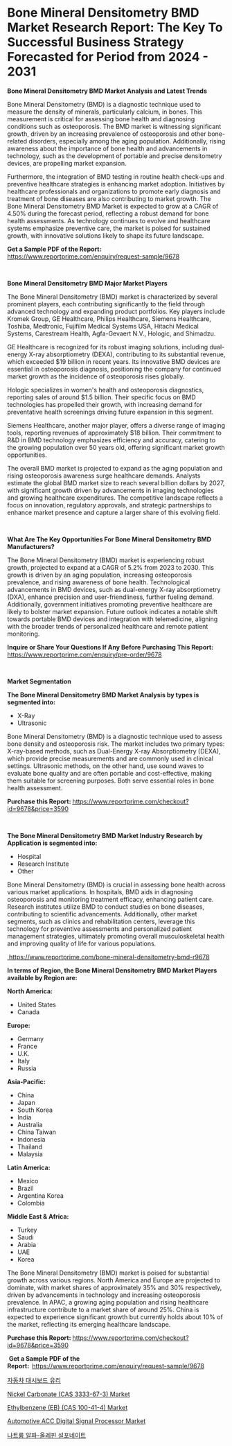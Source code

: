 <p><h1>Bone Mineral Densitometry BMD Market Research Report: The Key To Successful Business Strategy Forecasted for Period from 2024 - 2031</h1></p><p><strong>Bone Mineral Densitometry BMD Market Analysis and Latest Trends</strong></p>
<p><p>Bone Mineral Densitometry (BMD) is a diagnostic technique used to measure the density of minerals, particularly calcium, in bones. This measurement is critical for assessing bone health and diagnosing conditions such as osteoporosis. The BMD market is witnessing significant growth, driven by an increasing prevalence of osteoporosis and other bone-related disorders, especially among the aging population. Additionally, rising awareness about the importance of bone health and advancements in technology, such as the development of portable and precise densitometry devices, are propelling market expansion. </p><p>Furthermore, the integration of BMD testing in routine health check-ups and preventive healthcare strategies is enhancing market adoption. Initiatives by healthcare professionals and organizations to promote early diagnosis and treatment of bone diseases are also contributing to market growth. The Bone Mineral Densitometry BMD Market is expected to grow at a CAGR of 4.50% during the forecast period, reflecting a robust demand for bone health assessments. As technology continues to evolve and healthcare systems emphasize preventive care, the market is poised for sustained growth, with innovative solutions likely to shape its future landscape.</p></p>
<p><strong>Get a Sample PDF of the Report:&nbsp;</strong> <a href="https://www.reportprime.com/enquiry/request-sample/9678">https://www.reportprime.com/enquiry/request-sample/9678</a></p>
<p>&nbsp;</p>
<p><strong>Bone Mineral Densitometry BMD Major Market Players</strong></p>
<p><p>The Bone Mineral Densitometry (BMD) market is characterized by several prominent players, each contributing significantly to the field through advanced technology and expanding product portfolios. Key players include Kromek Group, GE Healthcare, Philips Healthcare, Siemens Healthcare, Toshiba, Medtronic, Fujifilm Medical Systems USA, Hitachi Medical Systems, Carestream Health, Agfa-Gevaert N.V., Hologic, and Shimadzu.</p><p>GE Healthcare is recognized for its robust imaging solutions, including dual-energy X-ray absorptiometry (DEXA), contributing to its substantial revenue, which exceeded $19 billion in recent years. Its innovative BMD devices are essential in osteoporosis diagnosis, positioning the company for continued market growth as the incidence of osteoporosis rises globally.</p><p>Hologic specializes in women's health and osteoporosis diagnostics, reporting sales of around $1.5 billion. Their specific focus on BMD technologies has propelled their growth, with increasing demand for preventative health screenings driving future expansion in this segment.</p><p>Siemens Healthcare, another major player, offers a diverse range of imaging tools, reporting revenues of approximately $18 billion. Their commitment to R&D in BMD technology emphasizes efficiency and accuracy, catering to the growing population over 50 years old, offering significant market growth opportunities.</p><p>The overall BMD market is projected to expand as the aging population and rising osteoporosis awareness surge healthcare demands. Analysts estimate the global BMD market size to reach several billion dollars by 2027, with significant growth driven by advancements in imaging technologies and growing healthcare expenditures. The competitive landscape reflects a focus on innovation, regulatory approvals, and strategic partnerships to enhance market presence and capture a larger share of this evolving field.</p></p>
<p>&nbsp;</p>
<p><strong>What Are The Key Opportunities For Bone Mineral Densitometry BMD Manufacturers?</strong></p>
<p><p>The Bone Mineral Densitometry (BMD) market is experiencing robust growth, projected to expand at a CAGR of 5.2% from 2023 to 2030. This growth is driven by an aging population, increasing osteoporosis prevalence, and rising awareness of bone health. Technological advancements in BMD devices, such as dual-energy X-ray absorptiometry (DXA), enhance precision and user-friendliness, further fueling demand. Additionally, government initiatives promoting preventive healthcare are likely to bolster market expansion. Future outlook indicates a notable shift towards portable BMD devices and integration with telemedicine, aligning with the broader trends of personalized healthcare and remote patient monitoring.</p></p>
<p><strong>Inquire or Share Your Questions If Any Before Purchasing This Report:</strong> <a href="https://www.reportprime.com/enquiry/pre-order/9678">https://www.reportprime.com/enquiry/pre-order/9678</a></p>
<p>&nbsp;</p>
<p><strong>Market Segmentation</strong></p>
<p><strong>The Bone Mineral Densitometry BMD Market Analysis by types is segmented into:</strong></p>
<p><ul><li>X-Ray</li><li>Ultrasonic</li></ul></p>
<p><p>Bone Mineral Densitometry (BMD) is a diagnostic technique used to assess bone density and osteoporosis risk. The market includes two primary types: X-ray-based methods, such as Dual-Energy X-ray Absorptiometry (DEXA), which provide precise measurements and are commonly used in clinical settings. Ultrasonic methods, on the other hand, use sound waves to evaluate bone quality and are often portable and cost-effective, making them suitable for screening purposes. Both serve essential roles in bone health assessment.</p></p>
<p><strong>Purchase this Report:&nbsp;</strong><a href="https://www.reportprime.com/checkout?id=9678&price=3590">https://www.reportprime.com/checkout?id=9678&price=3590</a></p>
<p>&nbsp;</p>
<p><strong>The Bone Mineral Densitometry BMD Market Industry Research by Application is segmented into:</strong></p>
<p><ul><li>Hospital</li><li>Research Institute</li><li>Other</li></ul></p>
<p><p>Bone Mineral Densitometry (BMD) is crucial in assessing bone health across various market applications. In hospitals, BMD aids in diagnosing osteoporosis and monitoring treatment efficacy, enhancing patient care. Research institutes utilize BMD to conduct studies on bone diseases, contributing to scientific advancements. Additionally, other market segments, such as clinics and rehabilitation centers, leverage this technology for preventive assessments and personalized patient management strategies, ultimately promoting overall musculoskeletal health and improving quality of life for various populations.</p></p>
<p><a href="https://www.reportprime.com/bone-mineral-densitometry-bmd-r9678">&nbsp;https://www.reportprime.com/bone-mineral-densitometry-bmd-r9678</a></p>
<p><strong>In terms of Region, the Bone Mineral Densitometry BMD Market Players available by Region are:</strong></p>
<p>
    <p> <strong> North America: </strong>
        <ul>
            <li>United States</li>
            <li>Canada</li>
        </ul>
        </p> 
    <p> <strong> Europe: </strong>
        <ul>
            <li>Germany</li>
            <li>France</li>
            <li>U.K.</li>
            <li>Italy</li>
            <li>Russia</li>
        </ul>
        </p> 
    <p> <strong> Asia-Pacific: </strong>
        <ul>
            <li>China</li>
            <li>Japan</li>
            <li>South Korea</li>
            <li>India</li>
            <li>Australia</li>
            <li>China Taiwan</li>
            <li>Indonesia</li>
            <li>Thailand</li>
            <li>Malaysia</li>
        </ul>
        </p> 
    <p> <strong> Latin America: </strong>
        <ul>
            <li>Mexico</li>
            <li>Brazil</li>
            <li>Argentina Korea</li>
            <li>Colombia</li>
        </ul>
        </p> 
    <p> <strong> Middle East & Africa: </strong>
        <ul>
            <li>Turkey</li>
            <li>Saudi</li>
            <li>Arabia</li>
            <li>UAE</li>
            <li>Korea</li>
        </ul>
    </p>
    </p>
<p><p>The Bone Mineral Densitometry (BMD) market is poised for substantial growth across various regions. North America and Europe are projected to dominate, with market shares of approximately 35% and 30% respectively, driven by advancements in technology and increasing osteoporosis prevalence. In APAC, a growing aging population and rising healthcare infrastructure contribute to a market share of around 25%. China is expected to experience significant growth but currently holds about 10% of the market, reflecting its emerging healthcare landscape.</p></p>
<p><strong>Purchase this Report: </strong><a href="https://www.reportprime.com/checkout?id=9678&price=3590">https://www.reportprime.com/checkout?id=9678&price=3590</a></p>
<p>&nbsp;<strong>Get a Sample PDF of the Report:&nbsp;&nbsp;</strong><a href="https://www.reportprime.com/enquiry/request-sample/9678">https://www.reportprime.com/enquiry/request-sample/9678</a></p>
<p><strong></strong></p>
<p><p><a href="https://medium.com/@robertojones8678/%EC%84%B8%EA%B3%84-automotive-dashboard-glass-market-%EC%9D%80-2024%EC%97%90%EC%84%9C-2031%EB%A1%9C-%EC%97%B0%ED%8F%89%EA%B7%A0-%EC%A6%9D%EA%B0%80%EC%9C%A8%EC%9D%84-%EB%B3%B4%EC%9D%BC-%EA%B2%83%EC%9C%BC%EB%A1%9C-%EC%98%88%EC%83%81%EB%90%A9%EB%8B%88%EB%8B%A4-bb877c1077a1">자동차 대시보드 유리</a></p><p><a href="https://medium.com/@ryan.wilson8778/the-global-nickel-carbonate-cas-3333-67-3-market-identifies-drivers-restraints-opportunities-23044bf00fe0">Nickel Carbonate (CAS 3333-67-3) Market</a></p><p><a href="https://medium.com/@ryan.wilson8778/the-comprehensive-ethylbenzene-eb-cas-100-41-4-market-research-report-is-essential-for-95c9fdb0e2fd">Ethylbenzene (EB) (CAS 100-41-4) Market</a></p><p><a href="https://issuu.com/reportprime-2/docs/automotive-acc-digital-signal-proce_a6c68dffb63ac3">Automotive ACC Digital Signal Processor Market</a></p><p><a href="https://medium.com/@luigispence46/2024%EB%85%84%EB%B6%80%ED%84%B0-2031%EB%85%84%EA%B9%8C%EC%A7%80-%EC%86%8C%EB%93%90-%EC%95%8C%ED%8C%8C-%EC%98%AC%EB%A0%88%ED%95%80-%EC%84%A4%ED%8F%AC%EB%84%A4%EC%9D%B4%ED%8A%B8-%EC%8B%9C%EC%9E%A5-%EC%A0%84%EB%A7%9D-%EB%B0%8F-%EC%98%88%EC%B8%A1-47ff2775db6a">나트륨 알파-올레핀 설포네이트</a></p></p>